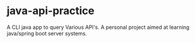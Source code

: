 # java-api-practice
A CLI java app to query Various API's.  A personal project aimed at learning java/spring boot server systems.
